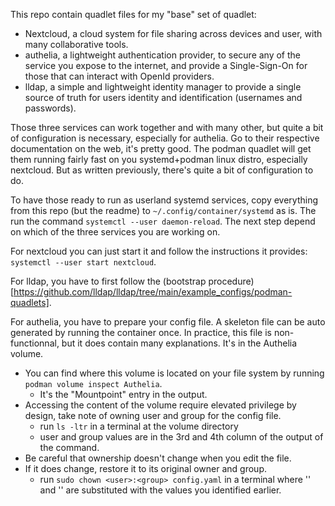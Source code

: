 This repo contain quadlet files for my "base" set of quadlet:
- Nextcloud, a cloud system for file sharing across devices and user, with many collaborative tools.
- authelia, a lightweight authentication provider, to secure any of the service you expose to the internet, and provide a Single-Sign-On for those that can interact with OpenId providers.
- lldap, a simple and lightweight identity manager to provide a single source of truth for users identity and identification (usernames and passwords).

Those three services can work together and with many other, but quite a bit of configuration is necessary, especially for authelia.
Go to their respective documentation on the web, it's pretty good.
The podman quadlet will get them running fairly fast on you systemd+podman linux distro, especially nextcloud. But as written previously, there's quite a bit of configuration to do.

To have those ready to run as userland systemd services, copy everything from this repo (but the readme) to `~/.config/container/systemd` as is. 
The run the command `systemctl --user daemon-reload`.
The next step depend on which of the three services you are working on.

For nextcloud you can just start it and follow the instructions it provides: `systemctl --user start nextcloud`.

For lldap, you have to first follow the (bootstrap procedure)[https://github.com/lldap/lldap/tree/main/example_configs/podman-quadlets].

For authelia, you have to prepare your config file. A skeleton file can be auto generated by running the container once. In practice, this file is non-functionnal, but it does contain many explanations. It's in the Authelia volume. 
- You can find where this volume is located on your file system by running `podman volume inspect Authelia`.
  - It's the "Mountpoint" entry in the output.
- Accessing the content of the volume require elevated privilege by design, take note of owning user and group for the config file.
  - run `ls -ltr` in a terminal at the volume directory
  - user and group values are in the 3rd and 4th column of the output of the command.
- Be careful that ownership doesn't change when you edit the file.
- If it does change, restore it to its original owner and group.
  - run `sudo chown <user>:<group> config.yaml` in a terminal where '<user>' and '<group>' are substituted with the values you identified earlier. 
